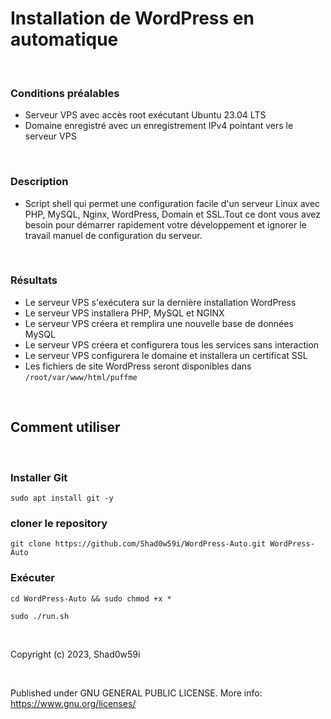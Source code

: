 # Installation de WordPress en automatique

&nbsp;

### Conditions préalables

- Serveur VPS avec accès root exécutant Ubuntu 23.04 LTS
- Domaine enregistré avec un enregistrement IPv4 pointant vers le serveur VPS

&nbsp;

### Description

- Script shell qui permet une configuration facile d'un serveur Linux avec PHP, MySQL, Nginx, WordPress, Domain et SSL.Tout ce dont vous avez besoin pour démarrer rapidement votre développement et ignorer le travail manuel de configuration du serveur.

&nbsp;

### Résultats

- Le serveur VPS s'exécutera sur la dernière installation WordPress
- Le serveur VPS installera PHP, MySQL et NGINX
- Le serveur VPS créera et remplira une nouvelle base de données MySQL
- Le serveur VPS créera et configurera tous les services sans interaction
- Le serveur VPS configurera le domaine et installera un certificat SSL
- Les fichiers de site WordPress seront disponibles dans `/root/var/www/html/puffme`

&nbsp;

## Comment utiliser

&nbsp;

### Installer Git

`sudo apt install git -y`

### cloner le repository

`git clone https://github.com/Shad0w59i/WordPress-Auto.git WordPress-Auto`

### Exécuter

`cd WordPress-Auto && sudo chmod +x *` 

`sudo ./run.sh`

&nbsp;
&nbsp;

Copyright (c) 2023, Shad0w59i

&nbsp;

Published under GNU GENERAL PUBLIC LICENSE.
More info: https://www.gnu.org/licenses/
